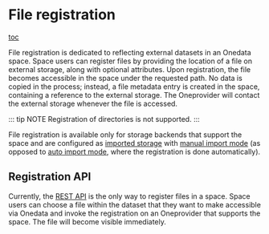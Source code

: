 # File registration

[toc]()

File registration is dedicated to reflecting external datasets in an Onedata space.
Space users can register files by providing the location of a file on external storage,
along with optional attributes. Upon registration, the file becomes accessible in the
space under the requested path. No data is copied in the process; instead,
a file metadata entry is created in the space, containing a reference to the external storage.
The Oneprovider will contact the external storage whenever the file is accessed.

::: tip NOTE
Registration of directories is not supported.
:::

File registration is available only for storage backends that support the space and are configured
as [imported storage](../admin-guide/oneprovider/configuration/storages.md#imported-storage)
with [manual import mode](../admin-guide/oneprovider/configuration/storage-import.md#manual-storage-import)
(as opposed to [auto import mode](../admin-guide/oneprovider/configuration/storage-import.md#auto-storage-import),
where the registration is done automatically).

## Registration API

Currently, the [REST API](https://onedata.org/#/home/api/stable/oneprovider?anchor=tag/File-registration) is the only
way to register files in a space. Space users can choose a file within the dataset that they want to make
accessible via Onedata and invoke the registration on an Oneprovider that supports the space.
The file will become visible immediately.
